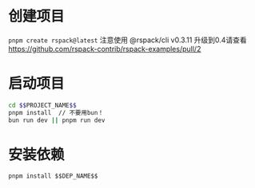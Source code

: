 # 创建项目
`pnpm create rspack@latest`
注意使用 @rspack/cli v0.3.11
升级到0.4请查看 https://github.com/rspack-contrib/rspack-examples/pull/2

# 启动项目
```bash
cd $$PROJECT_NAME$$
pnpm install  // 不要用bun！
bun run dev || pnpm run dev
```

# 安装依赖
`pnpm install $$DEP_NAME$$`
